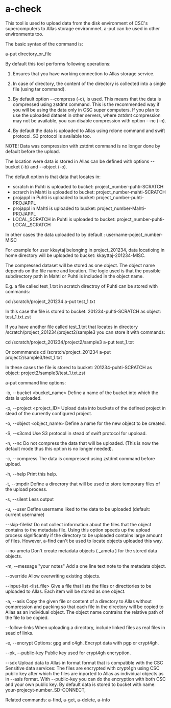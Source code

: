 # a-check
 
This tool is used to upload data from the disk environment 
of CSC's supercomputers to Allas storage environmnet. 
a-put can be used in other environments too.

The basic syntax of the command is:

   a-put directory_or_file

By default this tool performs following operations:

1. Ensures that you have working connection to Allas storage 
   service.

2. In case of directory, the content of the directory is 
   collected into a single file (using tar command).

3. By default option --compress (-c), is used. This means that 
   the data is compressed using zstdmt command. This is the 
   recommended way if you will be using the data only in 
   CSC super computers. If you plan to use the uploaded dataset 
   in other servers, where zstdmt compression may not be available, 
   you can disable compression with option --nc (-n).

4. By default the  data is uploaded to Allas using rclone command 
   and swift protocol. S3 protocol is available too.

NOTE! Data was compression with zstdmt command is no longer done by 
default before the upload.


The location were data is stored in Allas can be defined with 
options --bucket (-b) and --object (-o).

The default option is that data that locates in: 
  - scratch in Puhti is uploaded to bucket:  project_number-puhti-SCRATCH
  - scrarch in Mahti is uploaded to bucket:  project_number-mahti-SCRATCH
  - projappl in Puhti is uploaded to bucket:  project_number-puhti-PROJAPPL
  - projappl in Mahti is uploaded to bucket:  project_number-Mahti-PROJAPPL
  - LOCAL_SCRATCH in Puhti is uploaded to bucket: project_number-puhti-LOCAL_SCRATCH

In other cases the data uploaded to by default : username-poject_number-MISC

For example for user kkaytaj belonging in project_201234, data 
locatioing in home directory will be uploaded to bucket:  kkayttaj-201234-MISC.

The compressed dataset will be stored as one object. The object 
name depends on the file name and location. The logic used is that 
the possible subdirectory path in Mahti or Puhti is included 
in the object name. 

E.g. a file called test_1.txt in scratch directroy of Puhti can be 
stored with commands:

   cd /scratch/project_201234
   a-put test_1.txt

In this case the file is stored to bucket: 201234-puhti-SCRATCH
as object: test_1.txt.zst

If you have another file called test_1.txt that locates in directory 
/scratch/project_201234/project2/sample3 you can store it with commands:
   
  cd /scratch/project_201234/project2/sample3
  a-put test_1.txt
  
Or commmands
  cd /scratch/project_201234
  a-put project2/sample3/test_1.txt

In these cases the file is stored to bucket: 201234-puhti-SCRATCH
as object:  project2/sample3/test_1.txt.zst


a-put command line options:

-b, --bucket <bucket_name>  Define a name of the bucket into 
                            which the data is uploaded.

-p, --project <project_ID>  Upload data into buckets of the defined 
                            project in stead of the currently 
                            configured project.

-o, --object <object_name>  Define a name for the new object to be 
                            created.

-S, --s3cmd                 Use S3 protocol in stead of swift protocol 
                            for upoload.

-n, --nc                    Do not compress the data that will be uploaded.
                            (This is now the default mode thus this option is 
                            no longer needed).

-c, --compress              The data is compressed using zstdmt command before
                            upload. 
 
-h, --help                  Print this help.

-t, --tmpdir                Define a direcrory that will be used to store 
                            temporary files of the upload process.

-s, --silent                Less output

-u, --user                  Define username liked to the data to be uploaded
                            (default: current username)

--skip-filelist             Do not collect information about the files that 
                            the object contains to the metadata file.
                            Using this option speeds up the upload process 
                            significantly if the directory to be uploaded 
                            contains large amount of files. However, a-find 
                            can't be used to locate objects uploaded this way.

--no-ameta                  Don't create metadata objects ( _ameta ) for the 
                            stored data objects.

-m, --message "your notes"  Add a one line text note to the metadata object.

--override                  Allow overwriting existing objects.

--input-list <list_file>    Give a file that lists the files or directtories 
                            to be uploaded to Allas.
                            Each item will be stored as one object.

-a, --asis                  Copy the given file or content of a directory to Allas
                            without compression and packing so that each file in the 
                            directory will be copied to Allas as an individual object.
                            The object name contrains the relative path of the file to 
                            be copied. 

--follow-links              When uploading a directory, include linked files as real files
                            in sead of links.

-e, --encrypt <methiod>     Options: gpg and c4gh. Encrypt data with pgp or crypt4gh.

--pk, --public-key          Public key used for crypt4gh encryption.

--sdx                       Upload data to Allas in format format that is compatible with
                            the CSC Sensitive data services: The files are encrypted with 
                            crypt4gh using CSC public key after which the files are inported 
                            to Allas as individual objects as in --asis format. 
                            With --public-key you can do the encryption with both
                            CSC and your own public key. By default data is stored to bucket with name:
                            your-projecyt-number_SD-CONNECT,


Related commands: a-find, a-get, a-delete, a-info
```
